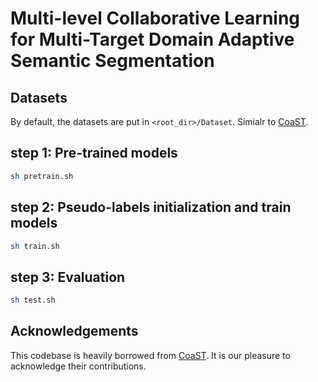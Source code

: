 # Multi-level Collaborative Learning for Multi-Target Domain Adaptive Semantic Segmentation

## Datasets

By default, the datasets are put in ``<root_dir>/Dataset``. Simialr to [CoaST](https://github.com/Mael-zys/CoaST/).

## step 1: Pre-trained models

 ```bash
sh pretrain.sh
 ```

## step 2: Pseudo-labels initialization and train models

 ```bash
sh train.sh
 ```

## step 3: Evaluation


 ```bash
sh test.sh
 ```

## Acknowledgements

This codebase is heavily borrowed from [CoaST](https://github.com/Mael-zys/CoaST/). It is our pleasure to acknowledge their contributions.

